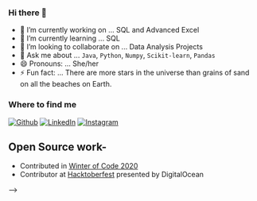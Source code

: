 ### Hi there 👋

- 🔭 I’m currently working on ... SQL and Advanced Excel
- 🌱 I’m currently learning ... SQL 
- 👯 I’m looking to collaborate on ... Data Analysis Projects 
- 💬 Ask me about ... `Java`, `Python`, `Numpy`, `Scikit-learn`, `Pandas`
- 😄 Pronouns: ... She/her
- ⚡ Fun fact: ... There are more stars in the universe than grains of sand on all the beaches on Earth.

<h3>Where to find me</h3>
<p><a href="https://github.com/khushibalyan220101" target="_blank"><img alt="Github" src="https://img.shields.io/badge/GitHub-%2312100E.svg?&style=for-the-badge&logo=Github&logoColor=white" /></a> <a href="https://www.linkedin.com/in/khushibalyan/" target="_blank"><img alt="LinkedIn" src="https://img.shields.io/badge/linkedin-%230077B5.svg?&style=for-the-badge&logo=linkedin&logoColor=white" /></a> <a href="https://www.instagram.com/__._khushi___/" target="_blank"><img alt="Instagram" src="https://img.shields.io/badge/instagram-%2312100E.svg?&style=for-the-badge&logo=instagram&logoColor=white" /></a>
</p>

<div>

<h2>Open Source work- </h2>

- Contributed in [Winter of Code 2020](https://winterofcode.com/)
- Contributor at [Hacktoberfest](https://hacktoberfest.digitalocean.com/) presented by DigitalOcean
</div>
-->
